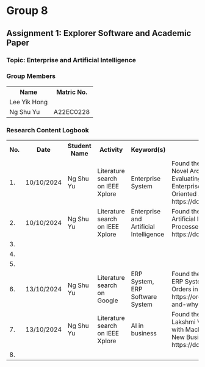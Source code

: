 # Group 8 
<!DOCTYPE html>
<html lang="en">

<body>

<h2>Assignment 1: Explorer Software and Academic Paper</h2>

<div class="group-section">
    <h3>Topic: Enterprise and Artificial Intelligence</h3>
    <h3>Group Members</h3>
    <table>
        <tr>
            <th>Name</th>
            <th>Matric No.</th>
        </tr>
        <tr>
            <td>Lee Yik Hong</td>
            <td></td>
        </tr>
        <tr>
            <td>Ng Shu Yu</td>
            <td>A22EC0228</td>
        </tr>
    </table>
</div>

<div class="logbook-section">
    <h3>Research Content Logbook</h3>
    <table>
        <tr>
            <th>No.</th>
            <th>Date</th>
            <th>Student Name</th>
            <th>Activity</th>
            <th>Keyword(s)</th>
            <th>Outcome</th>
        </tr>
        <tr>
            <td>1.</td>
            <td>10/10/2024</td>
            <td>Ng Shu Yu</td>
            <td>Literature search on IEEE Xplore</td>
            <td>Enterprise System</td>
            <td>Found the paper M.R Majedi, & Osman, K. A. (2008). A Novel Architectural Design Model for Enterprise Systems: Evaluating Enterprise Resource Planning System and Enterprise Application Integration Against Service Oriented Architecture. https://doi.org/10.1109/icpca.2008.4783558

</td>
        </tr>
        <tr>
            <td>2.</td>
            <td>10/10/2024</td>
            <td>Ng Shu Yu</td>
            <td>Literature search on IEEE Xplore</td>
            <td>Enterprise and Artificial Intelligence</td>
            <td>Found the paper Kiril Anguelov. (2021). Applications of Artificial Intelligence for Optimization of Business Processes in Enterprise Resource Planning Systems. https://doi.org/10.1109/electronica52725.2021.9513677</td>
        <tr>
            <td>3.</td>
            <td></td>
            <td></td>
            <td></td>
            <td></td>
            <td></td>
        </tr>
        <tr>
            <td>4.</td>
            <td></td>
            <td></td>
            <td></td>
            <td></td>
            <td></td>
        </tr>
        <tr>
            <td>5.</td>
            <td></td>
            <td></td>
            <td></td>
            <td></td>
            <td></td>
        </tr>
        <tr>
            <td>6.</td>
            <td>13/10/2024</td>
            <td>Ng Shu Yu</td>
            <td>Literature search on Google</td>
            <td>ERP System, ERP Software System</td>
            <td>Found the article Guerrero, O. (2022, April 15). What is an ERP System and Why is it Important for Your Business? Orders in Seconds; Orders in Seconds. https://ordersinseconds.com/what-is-an-erp-system-and-why-is-it-important-for-your-business/</td>
        </tr>
        <tr>
            <td>7.</td>
            <td>13/10/2024</td>
            <td>Ng Shu Yu</td>
            <td>Literature search on IEEE Xplore</td>
            <td>AI in business</td>
            <td>Found the paper None Kafila, Swetha S, Mittal, S., Vijaya Lakshmi V, Lourens, M., & Soni, M. (2024). Combining AI with Machine Learning to Improve Decision-Making in New Business Technologies. 376, 1–5. https://doi.org/10.1109/tqcebt59414.2024.10545201</td>
        </tr>
        <tr>
            <td>8.</td>
            <td></td>
            <td></td>
            <td></td>
            <td></td>
            <td></td>
        </tr>
    </table>
</div>

</body>
</html>
